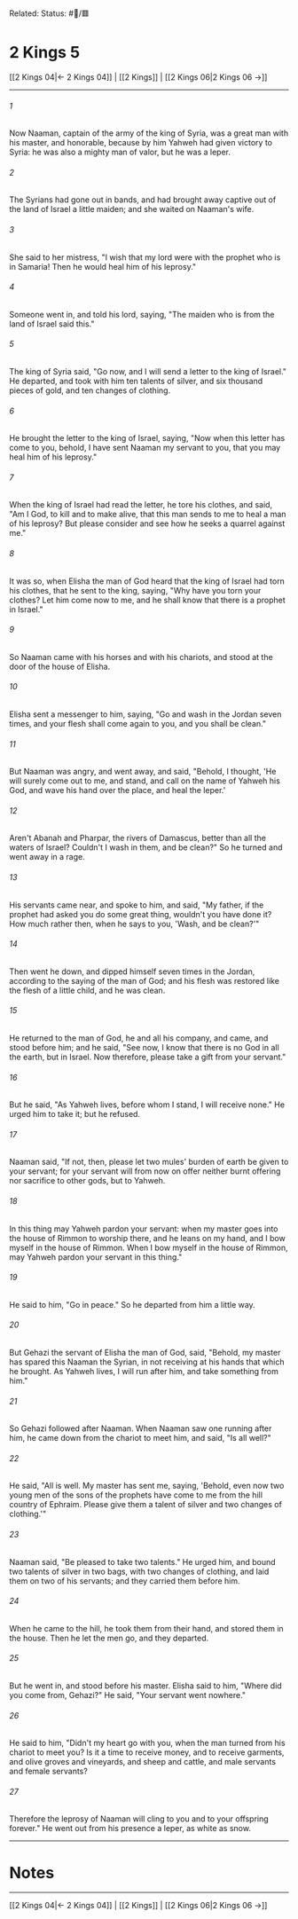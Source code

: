 Related:
Status: #📖/🟥
# 2 Kings 5

[[2 Kings 04|← 2 Kings 04]] | [[2 Kings]] | [[2 Kings 06|2 Kings 06 →]]
***



###### 1 
Now Naaman, captain of the army of the king of Syria, was a great man with his master, and honorable, because by him Yahweh had given victory to Syria: he was also a mighty man of valor, but he was a leper. 

###### 2 
The Syrians had gone out in bands, and had brought away captive out of the land of Israel a little maiden; and she waited on Naaman's wife. 

###### 3 
She said to her mistress, "I wish that my lord were with the prophet who is in Samaria! Then he would heal him of his leprosy." 

###### 4 
Someone went in, and told his lord, saying, "The maiden who is from the land of Israel said this." 

###### 5 
The king of Syria said, "Go now, and I will send a letter to the king of Israel." He departed, and took with him ten talents of silver, and six thousand pieces of gold, and ten changes of clothing. 

###### 6 
He brought the letter to the king of Israel, saying, "Now when this letter has come to you, behold, I have sent Naaman my servant to you, that you may heal him of his leprosy." 

###### 7 
When the king of Israel had read the letter, he tore his clothes, and said, "Am I God, to kill and to make alive, that this man sends to me to heal a man of his leprosy? But please consider and see how he seeks a quarrel against me." 

###### 8 
It was so, when Elisha the man of God heard that the king of Israel had torn his clothes, that he sent to the king, saying, "Why have you torn your clothes? Let him come now to me, and he shall know that there is a prophet in Israel." 

###### 9 
So Naaman came with his horses and with his chariots, and stood at the door of the house of Elisha. 

###### 10 
Elisha sent a messenger to him, saying, "Go and wash in the Jordan seven times, and your flesh shall come again to you, and you shall be clean." 

###### 11 
But Naaman was angry, and went away, and said, "Behold, I thought, 'He will surely come out to me, and stand, and call on the name of Yahweh his God, and wave his hand over the place, and heal the leper.' 

###### 12 
Aren't Abanah and Pharpar, the rivers of Damascus, better than all the waters of Israel? Couldn't I wash in them, and be clean?" So he turned and went away in a rage. 

###### 13 
His servants came near, and spoke to him, and said, "My father, if the prophet had asked you do some great thing, wouldn't you have done it? How much rather then, when he says to you, 'Wash, and be clean?'" 

###### 14 
Then went he down, and dipped himself seven times in the Jordan, according to the saying of the man of God; and his flesh was restored like the flesh of a little child, and he was clean. 

###### 15 
He returned to the man of God, he and all his company, and came, and stood before him; and he said, "See now, I know that there is no God in all the earth, but in Israel. Now therefore, please take a gift from your servant." 

###### 16 
But he said, "As Yahweh lives, before whom I stand, I will receive none." He urged him to take it; but he refused. 

###### 17 
Naaman said, "If not, then, please let two mules' burden of earth be given to your servant; for your servant will from now on offer neither burnt offering nor sacrifice to other gods, but to Yahweh. 

###### 18 
In this thing may Yahweh pardon your servant: when my master goes into the house of Rimmon to worship there, and he leans on my hand, and I bow myself in the house of Rimmon. When I bow myself in the house of Rimmon, may Yahweh pardon your servant in this thing." 

###### 19 
He said to him, "Go in peace." So he departed from him a little way. 

###### 20 
But Gehazi the servant of Elisha the man of God, said, "Behold, my master has spared this Naaman the Syrian, in not receiving at his hands that which he brought. As Yahweh lives, I will run after him, and take something from him." 

###### 21 
So Gehazi followed after Naaman. When Naaman saw one running after him, he came down from the chariot to meet him, and said, "Is all well?" 

###### 22 
He said, "All is well. My master has sent me, saying, 'Behold, even now two young men of the sons of the prophets have come to me from the hill country of Ephraim. Please give them a talent of silver and two changes of clothing.'" 

###### 23 
Naaman said, "Be pleased to take two talents." He urged him, and bound two talents of silver in two bags, with two changes of clothing, and laid them on two of his servants; and they carried them before him. 

###### 24 
When he came to the hill, he took them from their hand, and stored them in the house. Then he let the men go, and they departed. 

###### 25 
But he went in, and stood before his master. Elisha said to him, "Where did you come from, Gehazi?" He said, "Your servant went nowhere." 

###### 26 
He said to him, "Didn't my heart go with you, when the man turned from his chariot to meet you? Is it a time to receive money, and to receive garments, and olive groves and vineyards, and sheep and cattle, and male servants and female servants? 

###### 27 
Therefore the leprosy of Naaman will cling to you and to your offspring forever." He went out from his presence a leper, as white as snow.

---
# Notes


***
[[2 Kings 04|← 2 Kings 04]] | [[2 Kings]] | [[2 Kings 06|2 Kings 06 →]]
